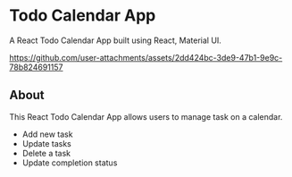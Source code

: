 # Todo Calendar App

A React Todo Calendar App built using React, Material UI.



https://github.com/user-attachments/assets/2dd424bc-3de9-47b1-9e9c-78b824691157





## About

This React Todo Calendar App allows users to manage task on a calendar.
- Add new task
- Update tasks
- Delete a task
- Update completion status

